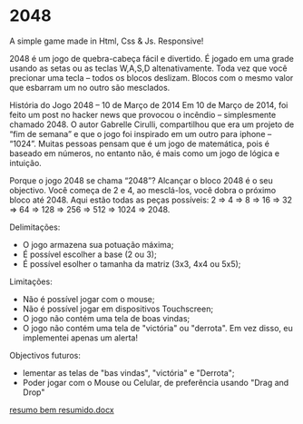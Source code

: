 # 2048
A simple game made in Html, Css &amp; Js. Responsive!

2048 é um jogo de quebra-cabeça fácil e divertido. É jogado em uma grade usando as setas ou as teclas W,A,S,D altenativamente. Toda vez que você precionar uma tecla – todos os blocos deslizam. Blocos com o mesmo valor que esbarram um no outro são mesclados.

História do Jogo 2048 – 10 de Março de 2014
Em 10 de Março de 2014, foi feito um post no hacker news que provocou o incêndio – simplesmente chamado 2048. O autor Gabrelle Cirulli, compartilhou que era um projeto de “fim de semana” e que o jogo foi inspirado  em um outro para iphone – “1024”. Muitas pessoas pensam que é um jogo de matemática, pois é baseado em números, no entanto não, é mais como um jogo de lógica e intuição.

Porque o jogo 2048 se chama “2048”?
Alcançar o bloco 2048 é o seu objectivo. Você começa de 2 e 4, ao mesclá-los, você dobra o próximo bloco até 2048. Aqui estão todas as peças possíveis: 2 => 4 => 8 => 16 => 32 => 64 => 128 => 256 => 512 => 1024 => 2048.

Delimitações:
- O jogo armazena sua potuação máxima;
- É possível escolher a base (2 ou 3);
- É possível esolher o tamanha da matriz (3x3, 4x4 ou 5x5);

Limitações:
- Não é possível jogar com o mouse;
- Não é possível jogar em dispositivos Touchscreen;
- O jogo não contém uma tela de boas vindas;
- O jogo não contém uma tela de "victória" ou "derrota". Em vez disso, eu implementei apenas um alerta!

Objectivos futuros:
- lementar as telas de "bas vindas", "victória" e "Derrota";
- Poder jogar com o Mouse ou Celular, de preferência usando "Drag and Drop"

[resumo bem resumido.docx](https://github.com/Epifanio-pii/2048/files/11557300/resumo.bem.resumido.docx)

